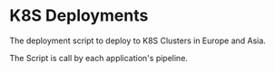 # K8S Deployments

The deployment script to deploy to K8S Clusters in Europe and Asia.

The Script is call by each application's pipeline.

